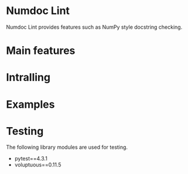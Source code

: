 # Numdoc Lint

Numdoc Lint provides features such as NumPy style docstring  checking.

# Main features

# Intralling

# Examples

# Testing

The following library modules are used for testing.

- pytest==4.3.1
- voluptuous==0.11.5
